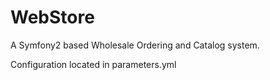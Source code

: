 WebStore
========

A Symfony2 based Wholesale Ordering and Catalog system.

Configuration located in parameters.yml
